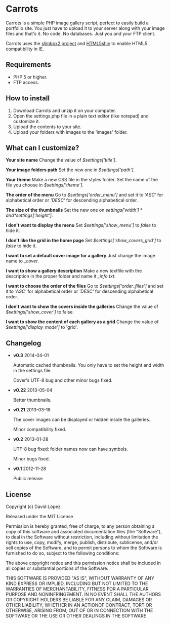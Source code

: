 Carrots
==================================================

Carrots is a simple PHP image gallery script, perfect to easily build a portfolio site.
You just have to upload it to your server along with your image files and that's it.
No code. No databases. Just you and your FTP client.

Carrots uses the [slimbox2 project](http://www.digitalia.be/software/slimbox2) and [HTML5shiv](http://code.google.com/p/html5shiv/) to enable HTML5 compatibility in IE.


Requirements
--------------------------------------

* PHP 5 or higher.
* FTP access.


How to install
--------------------------------------

1. Download Carrots and unzip it on your computer.
2. Open the settings.php file in a plain text editor (like notepad) and customize it.
3. Upload the contents to your site.
4. Upload your folders with images to the 'images' folder.


What can I customize?
--------------------------------------

**Your site name**
Change the value of *$settings['title']*.

**Your image folders path**
Set the new one in *$settings['path']*.

**Your theme**
Make a new CSS file in the styles folder. Set the name of the file you choose in *$settings['theme']*.

**The order of the menu**
Go to *$settings['order_menu']* and set it to *'ASC'* for alphabetical order or *'DESC'* for descending alphabetical order.

**The size of the thumbnails**
Set the new one on *$settings['width']* and *$settings['height']*.

**I don't want to display the menu**
Set *$settings['show_menu']* to *false* to hide it.

**I don't like the grid in the home page**
Set *$settings['show_covers_grid']* to *false* to hide it.

**I want to set a default cover image for a gallery**
Just change the image name to *_cover*.

**I want to show a gallery description**
Make a new textfile with the description in the proper folder and name it *_info.txt*.

**I want to choose the order of the files**
Go to *$settings['order_files']* and set it to *'ASC'* for alphabetical order or *'DESC'* for descending alphabetical order.

**I don't want to show the covers inside the galleries**
Change the value of *$settings['show_cover']* to false.

**I want to show the content of each gallery as a grid**
Change the value of *$settings['display_mode']* to 'grid'.
					

Changelog
--------------------------------------

* **v0.3** 2014-04-01

	Automatic cached thumbnails. You only have to set the height and width in the settings file.

	Cover's UTF-8 bug and other minor bugs fixed.

* **v0.22** 2013-05-04

	Better thumbnails.

* **v0.21** 2013-03-18

	The cover images can be displayed or hidden inside the galleries.

	Minor compatibility fixed.

* **v0.2** 2013-01-28

	UTF-8 bug fixed: folder names now can have symbols.
	
 	Minor bugs fixed.

* **v0.1** 2012-11-28

	Public release


License
--------------------------------------

Copyright (c) David López

Released under the MIT License

Permission is hereby granted, free of charge, to any person obtaining a
copy of this software and associated documentation files (the "Software"),
to deal in the Software without restriction, including without limitation
the rights to use, copy, modify, merge, publish, distribute, sublicense,
and/or sell copies of the Software, and to permit persons to whom the 
Software is furnished to do so, subject to the following conditions:

The above copyright notice and this permission notice shall be included
in all copies or substantial portions of the Software.

THIS SOFTWARE IS PROVIDED "AS IS", WITHOUT WARRANTY OF ANY KIND EXPRESS
OR IMPLIED, INCLUDING BUT NOT LIMITED TO THE WARRANTIES OF MERCHANTABILITY,
FITNESS FOR A PARTICULAR PURPOSE AND NONINFRINGEMENT. IN NO EVENT SHALL
THE AUTHORS OR COPYRIGHT HOLDERS BE LIABLE FOR ANY CLAIM, DAMAGES OR OTHER
LIABILITY, WHETHER IN AN ACTIONOF CONTRACT, TORT OR OTHERWISE, ARISING FROM,
OUT OF OR IN CONNECTION WITH THE SOFTWARE OR THE USE OR OTHER DEALINGS IN 
THE SOFTWARE